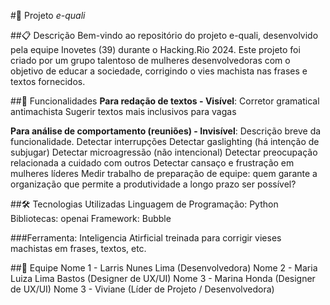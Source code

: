#🌟 Projeto *e-quali*
 
##📋 Descrição
Bem-vindo ao repositório do projeto e-quali, desenvolvido pela equipe Inovetes (39) durante o Hacking.Rio 2024. Este projeto foi criado por um grupo talentoso de mulheres desenvolvedoras com o objetivo de educar a sociedade, corrigindo o vies machista nas frases e textos fornecidos.

##🚀 Funcionalidades
**Para redação de textos - Visível**: 
  Corretor gramatical antimachista
  Sugerir textos mais inclusivos para vagas
  
**Para análise de comportamento (reuniões) - Invisível**: Descrição breve da funcionalidade.
  Detectar interrupções
  Detectar gaslighting (há intenção de subjugar)
  Detectar microagressão (não intencional)
  Detectar preocupação relacionada a cuidado com outros
  Detectar cansaço e frustração em mulheres líderes
  Medir trabalho de preparação de equipe: quem garante a organização que permite a produtividade a longo prazo ser possível?
  
##🛠️ Tecnologias Utilizadas
Linguagem de Programação: Python
Bibliotecas: openai
Framework: Bubble

###Ferramenta: Inteligencia Atirficial treinada para corrigir vieses machistas em frases, textos, etc.

##👥 Equipe
Nome 1 - Larris Nunes Lima (Desenvolvedora)
Nome 2 - Maria Luiza Lima Bastos (Designer de UX/UI)
Nome 3 - Marina Honda (Designer de UX/UI)
Nome 3 - Viviane (Líder de Projeto / Desenvolvedora)
